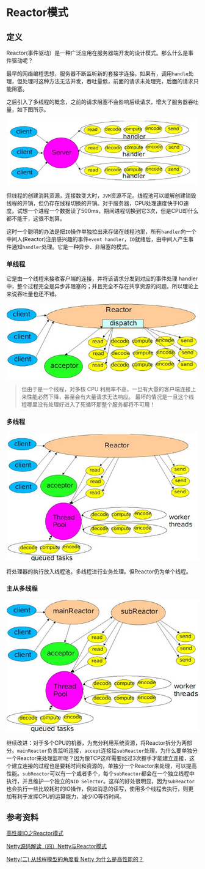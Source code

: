 # Reactor模式

## 定义

Reactor(事件驱动）是一种广泛应用在服务器端开发的设计模式。那么什么是事件驱动呢？

最早的网络编程思想，服务器不断监听新的套接字连接，如果有，调用`handle`处理，但处理时这种方法无法并发，吞吐量低，前面的请求未处理完，后面的请求只能阻塞。

之后引入了多线程的概念，之前的请求阻塞不会影响后续请求，增大了服务器吞吐量，如下图所示。

![pic](https://github.com/solo941/notes/blob/master/并发/pics/150046-20170901082644655-2144636819.png)

但线程的创建消耗资源，连接数变大时，`JVM`资源不足。线程池可以缓解创建销毁线程的开销，但仍存在线程切换的开销。对于服务器，CPU处理速度快于IO速度。试想一个进程一个数据读了500ms，期间进程切换到它3次，但是CPU却什么都不能干，这很不划算。

这时一个聪明的办法是把`IO`操作单独拉出来存储在线程池里，所有`handler`向一个中间人(Reactor)注册感兴趣的事件`event handler`，`IO`就绪后，由中间人产生事件通知`handler`处理。它是一种异步、非阻塞的模式。

### 单线程

它是由一个线程来接收客户端的连接，并将该请求分发到对应的事件处理 handler 中，整个过程完全是异步非阻塞的；并且完全不存在共享资源的问题。所以理论上来说吞吐量也还不错。

![pic](https://github.com/solo941/notes/blob/master/并发/pics/150046-20170901082719280-29887948.png) 

> 但由于是一个线程，对多核 CPU 利用率不高，一旦有大量的客户端连接上来性能必然下降，甚至会有大量请求无法响应。
> 最坏的情况是一旦这个线程哪里没有处理好进入了死循环那整个服务都将不可用！

### 多线程

![pic](https://github.com/solo941/notes/blob/master/并发/pics/150046-20170901082834187-1581301551.png)

将处理器的执行放入线程池，多线程进行业务处理。但Reactor仍为单个线程。

### 主从多线程

![pic](https://github.com/solo941/notes/blob/master/并发/pics/112151380898648.jpg)

继续改进：对于多个CPU的机器，为充分利用系统资源，将Reactor拆分为两部分。`mainReactor`负责监听连接，`accept`连接给`subReactor`处理，为什么要单独分一个Reactor来处理监听呢？因为像TCP这样需要经过3次握手才能建立连接，这个建立连接的过程也是要耗时间和资源的，单独分一个Reactor来处理，可以提高性能。`subReactor`可以有一个或者多个，每个`subReactor`都会在一个独立线程中执行，并且维护一个独立的`NIO Selector`。这样的好处很明显，因为`subReactor`也会执行一些比较耗时的IO操作，例如消息的读写，使用多个线程去执行，则更加有利于发挥CPU的运算能力，减少IO等待时间。

## 参考资料

[高性能IO之Reactor模式](https://www.cnblogs.com/doit8791/p/7461479.html)

[Netty源码解读（四）Netty与Reactor模式](http://ifeve.com/netty-reactor-4/)

[Netty(二) 从线程模型的角度看 Netty 为什么是高性能的？](https://crossoverjie.top/2018/07/04/netty/Netty(2)Thread-model/)